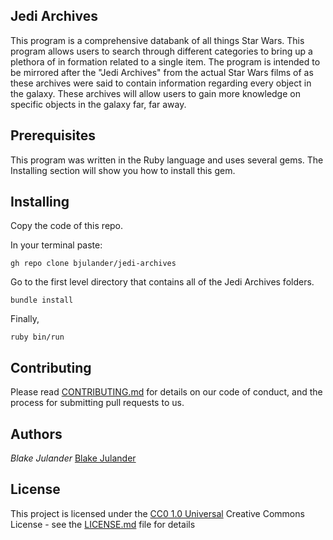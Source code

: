 ## Jedi Archives 

This program is a comprehensive databank of all things Star Wars. This program allows users to search through different categories to bring up a plethora of in formation related to a single item. The program is intended to be mirrored after the "Jedi Archives" from the actual Star Wars films of as these archives were said to contain information regarding every object in the galaxy. These archives will allow users to gain more knowledge on specific objects in the galaxy far, far away. 

## Prerequisites

This program was written in the Ruby language and uses several gems. The Installing section will show you how to install this gem.

## Installing
    
Copy the code of this repo.

In your terminal paste:

    gh repo clone bjulander/jedi-archives

Go to the first level directory that contains all of the Jedi Archives folders. 

    bundle install

Finally,

    ruby bin/run

## Contributing

Please read [CONTRIBUTING.md](CONTRIBUTING.md) for details on our code
of conduct, and the process for submitting pull requests to us.


## Authors
 *Blake Julander*
    [Blake Julander](https://github.com/bjulander)

## License

This project is licensed under the [CC0 1.0 Universal](LICENSE.md)
Creative Commons License - see the [LICENSE.md](LICENSE.md) file for
details
